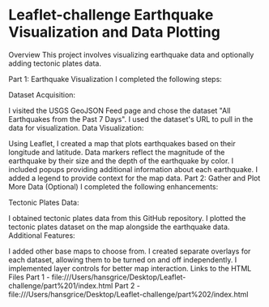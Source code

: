 # Leaflet-challenge Earthquake Visualization and Data Plotting
Overview
This project involves visualizing earthquake data and optionally adding tectonic plates data.

Part 1: Earthquake Visualization
I completed the following steps:

Dataset Acquisition:

I visited the USGS GeoJSON Feed page and chose the dataset "All Earthquakes from the Past 7 Days".
I used the dataset's URL to pull in the data for visualization.
Data Visualization:

Using Leaflet, I created a map that plots earthquakes based on their longitude and latitude.
Data markers reflect the magnitude of the earthquake by their size and the depth of the earthquake by color.
I included popups providing additional information about each earthquake.
I added a legend to provide context for the map data.
Part 2: Gather and Plot More Data (Optional)
I completed the following enhancements:

Tectonic Plates Data:

I obtained tectonic plates data from this GitHub repository.
I plotted the tectonic plates dataset on the map alongside the earthquake data.
Additional Features:

I added other base maps to choose from.
I created separate overlays for each dataset, allowing them to be turned on and off independently.
I implemented layer controls for better map interaction.
Links to the HTML Files
Part 1 - file:///Users/hansgrice/Desktop/Leaflet-challenge/part%201/index.html
Part 2 - file:///Users/hansgrice/Desktop/Leaflet-challenge/part%202/index.html 





